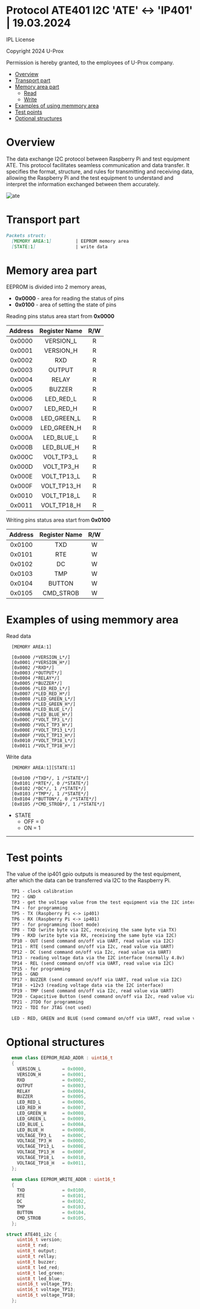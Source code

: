 # Protocol ATE401 I2C 'ATE' <-> 'IP401' | 19.03.2024

IPL License

Copyright 2024 U-Prox

Permission is hereby granted, to the employees of U-Prox company.

* [Overview](#chapter-0)
* [Transport part](#chapter-1)
* [Memory area part](#chapter-2)
  * [Read](#chapter-3)
  * [Write](#chapter-4)
* [Examples of using memmory area](#chapter-5)
* [Test points](#chapter-6)
* [Optional structures](#chapter-7)

<a id="chapter-0"></a>
Overview
===============================================================================================================================
The data exchange I2C protocol between Raspberry Pi and test equipment ATE. This protocol facilitates seamless communication and data transfer. It specifies the format, structure, and rules for transmitting and receiving data, allowing the Raspberry Pi and the test equipment to understand and interpret the information exchanged between them accurately.

![ate](/doc/ate.png)

<a id="chapter-1"></a>
Transport part
===============================================================================================================================
```markdown
Packets struct:
  [MEMORY AREA:1]         | EEPROM memory area
  [STATE:1]               | write data
```

<a id="chapter-2"></a>
Memory area part
===============================================================================================================================
EEPROM is divided into 2 memory areas, 
- **0x0000** - area for reading the status of pins
- **0x0100** - area of setting the state of pins

<a id="chapter-3"></a>
Reading pins status area start from **0x0000**

| Address | Register Name | R/W   |
|   :---: |   :---:       | :---: |
| 0x0000  | VERSION_L     | R     |
| 0x0001  | VERSION_H     | R     |
| 0x0002  | RXD           | R     |
| 0x0003  | OUTPUT        | R     |
| 0x0004  | RELAY         | R     |
| 0x0005  | BUZZER        | R     |
| 0x0006  | LED_RED_L     | R     |
| 0x0007  | LED_RED_H     | R     |
| 0x0008  | LED_GREEN_L   | R     |
| 0x0009  | LED_GREEN_H   | R     |
| 0x000A  | LED_BLUE_L    | R     |
| 0x000B  | LED_BLUE_H    | R     |
| 0x000C  | VOLT_TP3_L    | R     |
| 0x000D  | VOLT_TP3_H    | R     |
| 0x000E  | VOLT_TP13_L   | R     |
| 0x000F  | VOLT_TP13_H   | R     |
| 0x0010  | VOLT_TP18_L   | R     |
| 0x0011  | VOLT_TP18_H   | R     |


<a id="chapter-4"></a>
Writing pins status area start from **0x0100**

| Address | Register Name | R/W   |
|   :---: |   :---:       | :---: |
| 0x0100  | TXD           | W     |
| 0x0101  | RTE           | W     |
| 0x0102  | DC            | W     |
| 0x0103  | TMP           | W     |
| 0x0104  | BUTTON        | W     |
| 0x0105  | CMD_STROB     | W     |

<a id="chapter-5"></a>
Examples of using memmory area
===============================================================================================================================

Read data
```
  [MEMORY AREA:1]

  [0x0000 /*VERSION_L*/]
  [0x0001 /*VERSION_H*/]
  [0x0002 /*RXD*/]
  [0x0003 /*OUTPUT*/]
  [0x0004 /*RELAY*/]
  [0x0005 /*BUZZER*/]
  [0x0006 /*LED_RED_L*/]
  [0x0007 /*LED_RED_H*/]
  [0x0008 /*LED_GREEN_L*/]
  [0x0009 /*LED_GREEN_H*/]
  [0x000A /*LED_BLUE_L*/]
  [0x000B /*LED_BLUE_H*/]
  [0x000C /*VOLT_TP3_L*/]
  [0x000D /*VOLT_TP3_H*/]
  [0x000E /*VOLT_TP13_L*/]
  [0x000F /*VOLT_TP13_H*/]
  [0x0010 /*VOLT_TP18_L*/]
  [0x0011 /*VOLT_TP18_H*/]
```
<a id="chapter-6"></a>
Write data
```
  [MEMORY AREA:1][STATE:1]

  [0x0100 /*TXD*/, 1 /*STATE*/]
  [0x0101 /*RTE*/, 0 /*STATE*/]
  [0x0102 /*DC*/, 1 /*STATE*/]
  [0x0103 /*TMP*/, 1 /*STATE*/]
  [0x0104 /*BUTTON*/, 0 /*STATE*/]
  [0x0105 /*CMD_STROB*/, 1 /*STATE*/]
```

* STATE
    * OFF = 0
    * ON = 1
---------------------------------

<a id="chapter-7"></a>
Test points
===============================================================================================================================
The value of the ip401 gpio outputs is measured by the test equipment, after which the data can be transferred via I2C to the Raspberry Pi.

```markdown
  TP1 - clock calibration
  TP2 - GND
  TP3 - get the voltage value from the test equipment via the I2C interface (normally 3.3v)
  TP4 - for programming
  TP5 - TX (Raspberry Pi <-> ip401)
  TP6 - RX (Raspberry Pi <-> ip401)
  TP7 - for programming (boot mode)
  TP8 - TXD (write byte via I2C, receiving the same byte via TX)
  TP9 - RXD (write byte via RX, receiving the same byte via I2C)
  TP10 - OUT (send command on/off via UART, read value via I2C)
  TP11 - RTE (send command on/off via I2c, read value via UART)
  TP12 - DC (send command on/off via I2c, read value via UART)
  TP13 - reading voltage data via the I2C interface (normally 4.8v)
  TP14 - REL (send command on/off via UART, read value via I2C)
  TP15 - for programming
  TP16 - GND
  TP17 - BUZZER (send command on/off via UART, read value via I2C)
  TP18 - +12v3 (reading voltage data via the I2C interface)
  TP19 - TMP (send command on/off via I2c, read value via UART)
  TP20 - Capacitive Button (send command on/off via I2c, read value via UART)
  TP21 - JTDO for programming
  TP22 - TDI for JTAG (not used) 

  LED - RED, GREEN and BLUE (send command on/off via UART, read value via I2C)
```

<a id="chapter-8"></a>
Optional structures
===============================================================================================================================

```c++
  enum class EEPROM_READ_ADDR : uint16_t
  {
    VERSION_L        = 0x0000,
    VERSION_H        = 0x0001,
    RXD              = 0x0002,
    OUTPUT           = 0x0003,
    RELAY            = 0x0004,
    BUZZER           = 0x0005,
    LED_RED_L        = 0x0006,
    LED_RED_H        = 0x0007,
    LED_GREEN_H      = 0x0008,
    LED_GREEN_L      = 0x0009,
    LED_BLUE_L       = 0x000A,
    LED_BLUE_H       = 0x000B,
    VOLTAGE_TP3_L    = 0x000C,
    VOLTAGE_TP3_H    = 0x000D,
    VOLTAGE_TP13_L   = 0x000E,
    VOLTAGE_TP13_H   = 0x000F,
    VOLTAGE_TP18_L   = 0x0010,
    VOLTAGE_TP18_H   = 0x0011,
  };
```

```c++
  enum class EEPROM_WRITE_ADDR : uint16_t
  {
    TXD              = 0x0100,
    RTE              = 0x0101,
    DC               = 0x0102,
    TMP              = 0x0103,
    BUTTON           = 0x0104,
    CMD_STROB        = 0x0105,
  };
```

```c++
struct ATE401_i2c {
    uint16_t version;
    uint8_t rxd;
    uint8_t output;
    uint8_t rellay;
    uint8_t buzzer;
    uint8_t led_red;
    uint8_t led_green;
    uint8_t led_blue;
    uint16_t voltage_TP3;
    uint16_t voltage_TP13;
    uint16_t voltage_TP18;
  };
```
